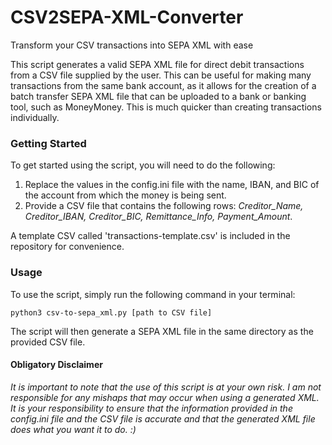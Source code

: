 # CSV2SEPA-XML-Converter
Transform your CSV transactions into SEPA XML with ease

This script generates a valid SEPA XML file for direct debit transactions from a CSV file supplied by the user. This can be useful for making many transactions from the same bank account, as it allows for the creation of a batch transfer SEPA XML file that can be uploaded to a bank or banking tool, such as MoneyMoney. This is much quicker than creating transactions individually.

### Getting Started
To get started using the script, you will need to do the following:

1. Replace the values in the config.ini file with the name, IBAN, and BIC of the account from which the money is being sent.
2. Provide a CSV file that contains the following rows: *Creditor_Name, Creditor_IBAN, Creditor_BIC, Remittance_Info, Payment_Amount*.

A template CSV called 'transactions-template.csv' is included in the repository for convenience.

### Usage
To use the script, simply run the following command in your terminal:

```
python3 csv-to-sepa_xml.py [path to CSV file]
```
The script will then generate a SEPA XML file in the same directory as the provided CSV file.

#### Obligatory Disclaimer
*It is important to note that the use of this script is at your own risk. I am not responsible for any mishaps that may occur when using a generated XML. It is your responsibility to ensure that the information provided in the config.ini file and the CSV file is accurate and that the generated XML file does what you want it to do. :)*

